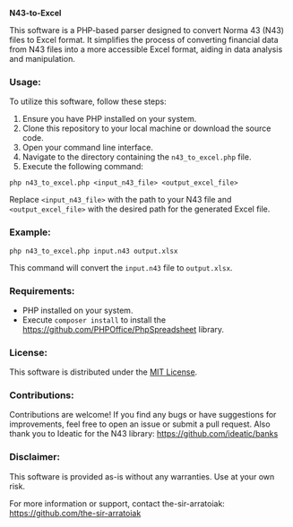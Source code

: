 **N43-to-Excel**

This software is a PHP-based parser designed to convert Norma 43 (N43) files to Excel format. It simplifies the process of converting financial data from N43 files into a more accessible Excel format, aiding in data analysis and manipulation.

### Usage:

To utilize this software, follow these steps:

1. Ensure you have PHP installed on your system.
2. Clone this repository to your local machine or download the source code.
3. Open your command line interface.
4. Navigate to the directory containing the `n43_to_excel.php` file.
5. Execute the following command:

```
php n43_to_excel.php <input_n43_file> <output_excel_file>
```

Replace `<input_n43_file>` with the path to your N43 file and `<output_excel_file>` with the desired path for the generated Excel file.

### Example:

```
php n43_to_excel.php input.n43 output.xlsx
```

This command will convert the `input.n43` file to `output.xlsx`.

### Requirements:

- PHP installed on your system.
- Execute `composer install` to install the https://github.com/PHPOffice/PhpSpreadsheet library.

### License:

This software is distributed under the [MIT License](LICENSE).

### Contributions:

Contributions are welcome! If you find any bugs or have suggestions for improvements, feel free to open an issue or submit a pull request.
Also thank you to Ideatic for the N43 library: https://github.com/ideatic/banks

### Disclaimer:

This software is provided as-is without any warranties. Use at your own risk.

For more information or support, contact the-sir-arratoiak: https://github.com/the-sir-arratoiak
